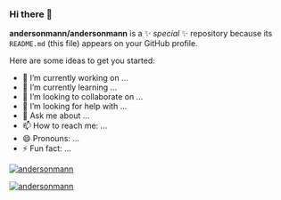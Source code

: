 ### Hi there 👋


**andersonmann/andersonmann** is a ✨ _special_ ✨ repository because its `README.md` (this file) appears on your GitHub profile.

Here are some ideas to get you started:

- 🔭 I’m currently working on ...
- 🌱 I’m currently learning ...
- 👯 I’m looking to collaborate on ...
- 🤔 I’m looking for help with ...
- 💬 Ask me about ...
- 📫 How to reach me: ...
- 😄 Pronouns: ...
- ⚡ Fun fact: ...

[![andersonmann](https://github-readme-stats.vercel.app/api/top-langs/?username=andersonmann&hide=html&layout=compact&theme=default)](https://github.com/anuraghazra/github-readme-stats)


[![andersonmann](https://github-readme-stats.vercel.app/api/top-langs/?username=andersonmann&hide=html&layout=compact=true&theme=dark)](https://github.com/anuraghazra/github-readme-stats)
